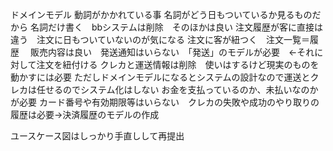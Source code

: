 ドメインモデル
動詞がかかれている事
名詞がどう日もついているか見るものだから
名詞だけ書く　bbシステムは削除　そのほかは良い
注文履歴が客に直接は違う　注文に日もついていないのが気になる
注文に客が紐つく　注文一覧＝履歴
　販売内容は良い　発送通知はいらない　「発送」のモデルが必要　←それに対して注文を紐付ける
クレカと運送情報は削除　使いはするけど現実のものを動かすには必要
ただしドメインモデルになるとシステムの設計なので運送とクレカは任せるのでシステム化はしない
お金を支払っているのか、未払いなのかが必要
カード番号や有効期限等はいらない　クレカの失敗や成功のやり取りの履歴は必要→決済履歴のモデルの作成

ユースケース図はしっかり手直しして再提出